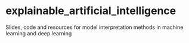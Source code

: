 # explainable_artificial_intelligence
Slides, code and resources for model interpretation methods in machine learning and deep learning

